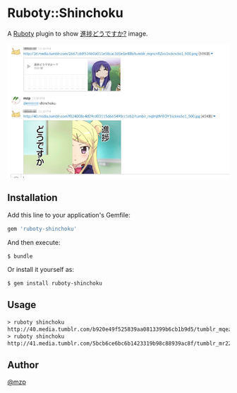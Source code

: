 # Ruboty::Shinchoku

A [Ruboty](https://github.com/r7kamura/ruboty) plugin to show [進捗どうですか?](http://shinchokudodesuka.tumblr.com/) image.

![](https://github.com/mzp/ruboty-shinchoku/raw/master/ss.png)

## Installation

Add this line to your application's Gemfile:

```ruby
gem 'ruboty-shinchoku'
```

And then execute:

    $ bundle

Or install it yourself as:

    $ gem install ruboty-shinchoku

## Usage

```
> ruboty shinchoku
http://40.media.tumblr.com/b920e49f525839aa0813399b6cb1b9d5/tumblr_mqezsrIvEC1qc54cio1_500.jpg
> ruboty shinchoku
http://41.media.tumblr.com/5bcb6ce6bc6b1423319b98c88939ac8f/tumblr_mr22455Myc1sckns5o1_500.jpg
```

## Author

[@mzp](http://twitter.com/mzp)
